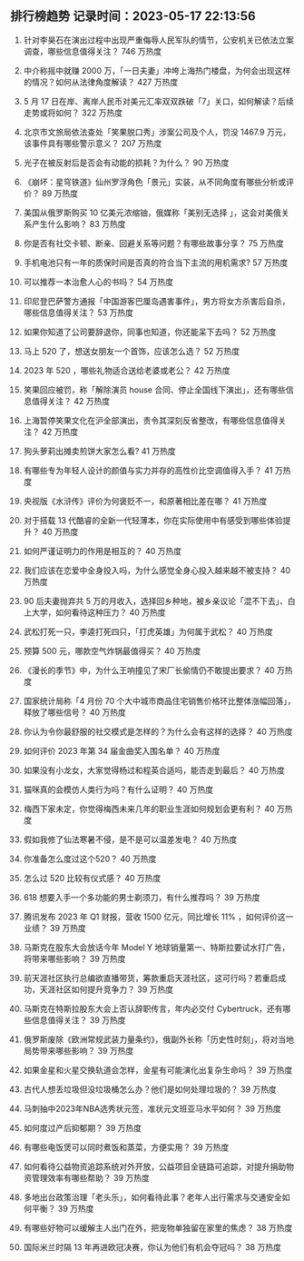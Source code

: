 
## 排行榜趋势 记录时间：2023-05-17 22:13:56
  
  1. 针对李昊石在演出过程中出现严重侮辱人民军队的情节，公安机关已依法立案调查，哪些信息值得关注？ 746 万热度
    
  2. 中介称摇中就赚 2000 万，「一日夫妻」冲垮上海热门楼盘，为何会出现这样的情况？如何从法律角度解读？ 427 万热度
    
  3. 5 月 17 日在岸、离岸人民币对美元汇率双双跌破「7」关口，如何解读？后续走势或将如何？ 322 万热度
    
  4. 北京市文旅局依法查处「笑果脱口秀」涉案公司及个人，罚没 1467.9 万元，该事件具有哪些警示意义？ 207 万热度
    
  5. 光子在被反射后是否会有动能的损耗？为什么？ 90 万热度
    
  6. 《崩坏：星穹铁道》仙州罗浮角色「景元」实装，从不同角度有哪些分析或评价？ 89 万热度
    
  7. 美国从俄罗斯购买 10 亿美元浓缩铀，俄媒称「美别无选择 」，这会对美俄关系产生什么影响？ 83 万热度
    
  8. 你是否有社交卡顿、断亲、回避关系等问题？有哪些故事分享？ 75 万热度
    
  9. 手机电池只有一年的质保时间是否真的符合当下主流的用机需求? 57 万热度
    
  10. 可以推荐一本治愈人心的书吗？ 54 万热度
    
  11. 印尼登巴萨警方通报「中国游客巴厘岛遇害事件」，男方将女方杀害后自杀，哪些信息值得关注？ 53 万热度
    
  12. 如果你知道了公司要辞退你，同事也知道，你还能呆下去吗？ 52 万热度
    
  13. 马上 520 了，想送女朋友一个首饰，应该怎么选？ 52 万热度
    
  14. 2023 年 520 ，哪些礼物适合送给老婆或老公？ 42 万热度
    
  15. 笑果回应被罚，称「解除演员 house 合同、停止全国线下演出」，还有哪些信息值得关注？ 42 万热度
    
  16. 上海暂停笑果文化在沪全部演出，责令其深刻反省整改，有哪些信息值得关注？ 42 万热度
    
  17. 狗头萝莉出摊卖煎饼大家怎么看? 41 万热度
    
  18. 有哪些专为年轻人设计的颜值与实力并存的高性价比空调值得入手？ 41 万热度
    
  19. 央视版《水浒传》评价为何褒贬不一，和原著相比差在哪？ 41 万热度
    
  20. 对于搭载 13 代酷睿的全新一代轻薄本，你在实际使用中有感受到哪些体验提升？ 40 万热度
    
  21. 如何严谨证明力的作用是相互的？ 40 万热度
    
  22. 我们应该在恋爱中全身投入吗，为什么感觉全身心投入越来越不被支持？ 40 万热度
    
  23. 90 后夫妻抛弃共 5 万的月收入，选择回乡种地，被乡亲议论「混不下去」、白上大学，如何看待这种压力？ 40 万热度
    
  24. 武松打死一只，李逵打死四只，「打虎英雄」为何属于武松？ 40 万热度
    
  25. 预算 500 元，哪款空气炸锅最值得买？ 40 万热度
    
  26. 《漫长的季节》中，为什么王响撞见了宋厂长偷情仍不敢提出要求？ 40 万热度
    
  27. 国家统计局称「4 月份 70 个大中城市商品住宅销售价格环比整体涨幅回落」，释放了哪些信号？ 40 万热度
    
  28. 你认为令你最舒服的社交模式是怎样的？为什么会有这样的选择？ 40 万热度
    
  29. 如何评价 2023 年第 34 届金曲奖入围名单？ 40 万热度
    
  30. 如果没有小龙女，大家觉得杨过和程英合适吗，能否走到最后？ 40 万热度
    
  31. 猫咪真的会模仿人类行为吗？有什么证明？ 40 万热度
    
  32. 梅西下家未定，你觉得梅西未来几年的职业生涯如何规划会更有利？ 40 万热度
    
  33. 假如我修了仙法寒暑不侵，是不是可以温差发电？ 40 万热度
    
  34. 你准备怎么度过这个520？ 40 万热度
    
  35. 怎么过 520 比较有仪式感？ 40 万热度
    
  36. 618 想要入手一个多功能的男士剃须刀，有什么推荐吗？ 39 万热度
    
  37. 腾讯发布 2023 年 Q1 财报，营收 1500 亿元，同比增长 11% ，如何评价这一业绩？ 39 万热度
    
  38. 马斯克在股东大会放话今年 Model Y 地球销量第一、特斯拉要试水打广告，将带来哪些影响？ 39 万热度
    
  39. 前天涯社区执行总编欲直播带货，筹款重启天涯社区，这可行吗？若重启成功，天涯社区如何提升竞争力？ 39 万热度
    
  40. 马斯克在特斯拉股东大会上否认辞职传言，年内必交付 Cybertruck，还有哪些信息值得关注？ 39 万热度
    
  41. 俄罗斯废除《欧洲常规武装力量条约》，俄副外长称「历史性时刻」，将对当地局势带来哪些影响？ 39 万热度
    
  42. 如果金星和火星交换轨道会怎样，金星有可能演化出复杂生命吗？ 39 万热度
    
  43. 古代人想丢垃圾但没垃圾桶怎么办？他们是如何处理垃圾的？ 39 万热度
    
  44. 马刺抽中2023年NBA选秀状元签，准状元文班亚马水平如何？ 39 万热度
    
  45. 如何度过产后抑郁期？ 39 万热度
    
  46. 有哪些电饭煲可以同时煮饭和蒸菜，方便实用？ 39 万热度
    
  47. 如何看待公益物资追踪系统对外开放，公益项目全链路可追踪，对提升捐助物资管理效率有哪些帮助？ 39 万热度
    
  48. 多地出台政策治理「老头乐」，如何看待此事？老年人出行需求与交通安全如何平衡？ 39 万热度
    
  49. 有哪些好物可以缓解主人出门在外，把宠物单独留在家里的焦虑？ 38 万热度
    
  50. 国际米兰时隔 13 年再进欧冠决赛，你认为他们有机会夺冠吗？ 38 万热度
    